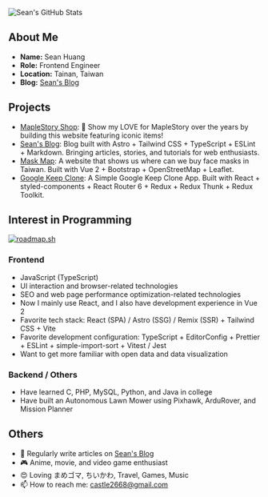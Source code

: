 ![Sean's GitHub Stats](https://github-readme-stats.vercel.app/api?username=castle2668&theme=react)

## About Me

* **Name:** Sean Huang
* **Role:** Frontend Engineer
* **Location:** Tainan, Taiwan
* **Blog:** [Sean's Blog](https://www.seanhuang.dev)

## Projects

* [MapleStory Shop](https://castle2668.github.io/maplestory-shop/): 🍁 Show my LOVE for MapleStory over the years by building this website featuring iconic items!
* [Sean's Blog](https://www.seanhuang.dev): Blog built with Astro + Tailwind CSS + TypeScript + ESLint + Markdown. Bringing articles, stories, and tutorials for web enthusiasts.
* [Mask Map](https://castle2668.github.io/mask-map/): A website that shows us where can we buy face masks in Taiwan. Built with Vue 2 + Bootstrap + OpenStreetMap + Leaflet.
* [Google Keep Clone](https://react-notes-app-66bfb.web.app/notes): A Simple Google Keep Clone App. Built with React + styled-components + React Router 6 + Redux + Redux Thunk + Redux Toolkit.

## Interest in Programming

[![roadmap.sh](https://roadmap.sh/card/wide/65fbda486deb533d6e0244c9?variant=dark)](https://roadmap.sh)

### Frontend

* JavaScript (TypeScript)
* UI interaction and browser-related technologies
* SEO and web page performance optimization-related technologies
* Now I mainly use React, and I also have development experience in Vue 2
* Favorite tech stack: React (SPA) / Astro (SSG) / Remix (SSR) + Tailwind CSS + Vite
* Favorite development configuration: TypeScript + EditorConfig + Prettier + ESLint + simple-import-sort + Vitest / Jest
* Want to get more familiar with open data and data visualization

### Backend / Others

* Have learned C, PHP, MySQL, Python, and Java in college
* Have built an Autonomous Lawn Mower using Pixhawk, ArduRover, and Mission Planner
  
## Others

* 📝 Regularly write articles on [Sean's Blog](https://www.seanhuang.dev)
* 🎮 Anime, movie, and video game enthusiast
* 😍 Loving まめゴマ, ちいかわ, Travel, Games, Music
* 📫 How to reach me: castle2668@gmail.com
